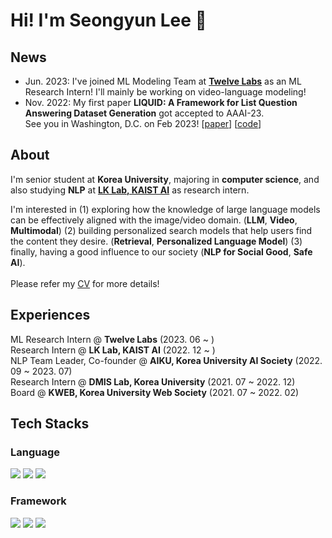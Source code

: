 # Hi! I'm Seongyun Lee 👋

## News
- Jun. 2023: I've joined ML Modeling Team at [**Twelve Labs**](https://twelvelabs.io/) as an ML Research Intern! I'll mainly be working on video-language modeling!
- Nov. 2022: My first paper **LIQUID: A Framework for List Question Answering Dataset Generation** got accepted to AAAI-23. <br> See you in Washington, D.C. on Feb 2023! \[[paper](https://arxiv.org/abs/2302.01691)\] \[[code](https://github.com/dmis-lab/LIQUID)\]

## About
I'm senior student at **Korea University**, majoring in **computer science**, and also studying **NLP** at [**LK Lab, KAIST AI**](https://lklab.kaist.ac.kr/) as research intern.<br>

I'm interested in (1) exploring how the knowledge of large language models can be effectively aligned with the image/video domain. (**LLM**, **Video**, **Multimodal**) (2) building personalized search models that help users find the content they desire. (**Retrieval**, **Personalized Language Model**) (3) finally, having a good influence to our society (**NLP for Social Good**, **Safe AI**). <br><br>
Please refer my [CV](https://drive.google.com/file/d/16ee8l4hhQ2c86MbJz0oTnQ6FsKs1ESzS/view?usp=sharing) for more details!
## Experiences
ML Research Intern @ **Twelve Labs** (2023. 06 ~ ) <br>
Research Intern @ **LK Lab, KAIST AI** (2022. 12 ~ ) <br>
NLP Team Leader, Co-founder @ **AIKU, Korea University AI Society** (2022. 09 ~ 2023. 07) <br>
Research Intern @ **DMIS Lab, Korea University** (2021. 07 ~ 2022. 12) <br>
Board @ **KWEB, Korea University Web Society** (2021. 07 ~ 2022. 02)<br>

## Tech Stacks
### Language
  <img src="https://img.shields.io/badge/Python-3776AB?style=flat-square&logo=Python&logoColor=FFFFFF"/> <img src="https://img.shields.io/badge/C-A8B9CC?style=flat-square&logo=C&logoColor=FFFFFF"/> <img src="https://img.shields.io/badge/MySQL-4479A1?style=flat-square&logo=MySQL&logoColor=FFFFFF"/>
  
### Framework
  <img src="https://img.shields.io/badge/PyTorch-EE4C2C?style=flat-square&logo=PyTorch&logoColor=FFFFFF"/> <img src="https://img.shields.io/badge/Weights & Biases-FFBE00?style=flat-square&logo=Weights%20%26%20Biases&logoColor=FFFFFF"/> <img src="https://img.shields.io/badge/Django-092E20?style=flat-square&logo=Django&logoColor=FFFFFF"/> 
